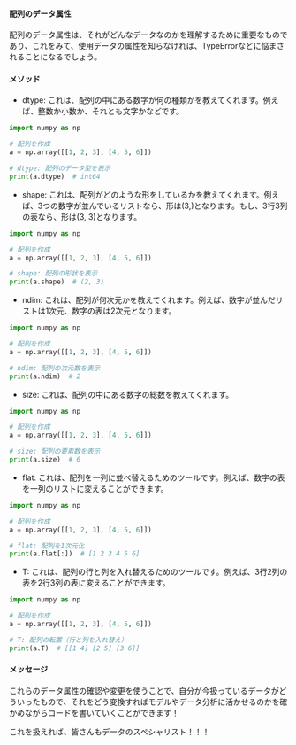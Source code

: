 #### 配列のデータ属性
配列のデータ属性は、それがどんなデータなのかを理解するために重要なものであり、これをみて、使用データの属性を知らなければ、TypeErrorなどに悩まされることになるでしょう。

#### メソッド
- dtype: これは、配列の中にある数字が何の種類かを教えてくれます。例えば、整数か小数か、それとも文字かなどです。
```python
import numpy as np

# 配列を作成
a = np.array([[1, 2, 3], [4, 5, 6]])

# dtype: 配列のデータ型を表示
print(a.dtype)  # int64 
```

- shape: これは、配列がどのような形をしているかを教えてくれます。例えば、3つの数字が並んでいるリストなら、形は(3,)となります。もし、3行3列の表なら、形は(3, 3)となります。
```python
import numpy as np

# 配列を作成
a = np.array([[1, 2, 3], [4, 5, 6]])

# shape: 配列の形状を表示
print(a.shape)  # (2, 3)
```

- ndim: これは、配列が何次元かを教えてくれます。例えば、数字が並んだリストは1次元、数字の表は2次元となります。
```python
import numpy as np

# 配列を作成
a = np.array([[1, 2, 3], [4, 5, 6]])

# ndim: 配列の次元数を表示
print(a.ndim)  # 2
```

- size: これは、配列の中にある数字の総数を教えてくれます。
```python
import numpy as np

# 配列を作成
a = np.array([[1, 2, 3], [4, 5, 6]])

# size: 配列の要素数を表示
print(a.size)  # 6
```

- flat: これは、配列を一列に並べ替えるためのツールです。例えば、数字の表を一列のリストに変えることができます。
```python
import numpy as np

# 配列を作成
a = np.array([[1, 2, 3], [4, 5, 6]])

# flat: 配列を1次元化
print(a.flat[:])  # [1 2 3 4 5 6]
```

- T: これは、配列の行と列を入れ替えるためのツールです。例えば、3行2列の表を2行3列の表に変えることができます。
```python
import numpy as np

# 配列を作成
a = np.array([[1, 2, 3], [4, 5, 6]])

# T: 配列の転置（行と列を入れ替え）
print(a.T)  # [[1 4] [2 5] [3 6]]
```

#### メッセージ
これらのデータ属性の確認や変更を使うことで、自分が今扱っているデータがどういったもので、それをどう変換すればモデルやデータ分析に活かせるのかを確かめながらコードを書いていくことができます！

これを扱えれば、皆さんもデータのスペシャリスト！！！